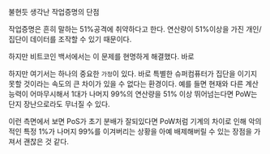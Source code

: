 불현듯 생각난 작업증명의 단점

작업증명은 흔히 말하는 51%공격에 취약하다고 한다. 연산량이 51%이상을 가진 개인/집단이 데이터를 조작할 수 있기 때문이다.

하지만 비트코인 백서에서는 이 문제를 현명하게 해결했다. 바로 

하지만 여기서는 하나의 중요한 `가정`이 있다. 바로 특별한 슈퍼컴퓨터가 집단을 이기지 못할 것이라는 속도의 큰 차이가 있을 수 없다는 환경이다. 예를 들면 현재와 다른 계산 능력이 어마무시해서 1대가 나머지 99%의 연산량을 51% 이상 뛰어넘는다면 PoW는 단지 장난으로라도 무너질 수 있다. 

이런 측면에서 보면 PoS가 초기 분배가 잘되있다면 PoW처럼 기계의 차이로 인해 악의적인 특정 1%가 나머지 99%를 이겨버리는 상황을 아예 배제해버릴 수 있는 장점을 가져서 괜찮은 것 같다.